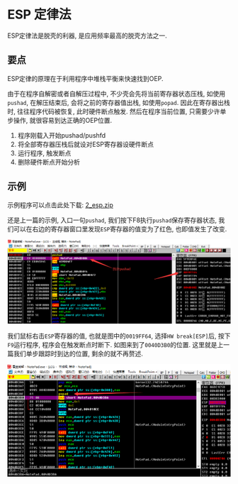 # ESP 定律法

ESP定律法是脱壳的利器, 是应用频率最高的脱壳方法之一.

## 要点

ESP定律的原理在于利用程序中堆栈平衡来快速找到OEP.

由于在程序自解密或者自解压过程中, 不少壳会先将当前寄存器状态压栈, 如使用`pushad`, 在解压结束后, 会将之前的寄存器值出栈, 如使用`popad`. 因此在寄存器出栈时, 往往程序代码被恢复, 此时硬件断点触发. 然后在程序当前位置, 只需要少许单步操作, 就很容易到达正确的OEP位置.

1. 程序刚载入开始pushad/pushfd
2. 将全部寄存器压栈后就设对ESP寄存器设硬件断点
3. 运行程序, 触发断点
4. 删除硬件断点开始分析

## 示例

示例程序可以点击此处下载: [2_esp.zip](https://github.com/ctf-wiki/ctf-challenges/blob/master/reverse/unpack/2_esp.zip)

还是上一篇的示例, 入口一句`pushad`, 我们按下F8执行`pushad`保存寄存器状态, 我们可以在右边的寄存器窗口里发现`ESP`寄存器的值变为了红色, 也即值发生了改变.

![esp_01.png](./figure/esp_01.png)

我们鼠标右击`ESP`寄存器的值, 也就是图中的`0019FF64`, 选择`HW break[ESP]`后, 按下`F9`运行程序, 程序会在触发断点时断下. 如图来到了`0040D3B0`的位置. 这里就是上一篇我们单步跟踪时到达的位置, 剩余的就不再赘述.

![esp_02.png](./figure/esp_02.png)
